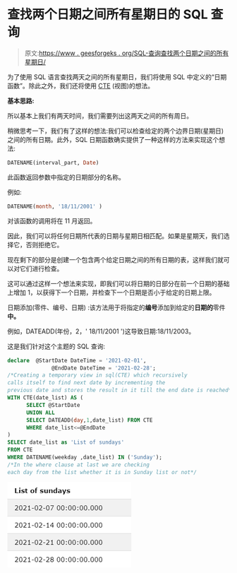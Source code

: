 # 查找两个日期之间所有星期日的 SQL 查询

> 原文:[https://www . geesforgeks . org/SQL-查询查找两个日期之间的所有星期日/](https://www.geeksforgeeks.org/sql-query-to-find-all-sundays-between-two-dates/)

为了使用 SQL 语言查找两天之间的所有星期日，我们将使用 SQL 中定义的“日期函数”。除此之外，我们还将使用 [CTE](https://www.geeksforgeeks.org/cte-in-sql/) (视图)的想法。

**基本思路:**

所以基本上我们有两天时间，我们需要列出这两天之间的所有周日。

稍微思考一下，我们有了这样的想法:我们可以检查给定的两个边界日期(星期日)之间的所有日期。此外，SQL 日期函数确实提供了一种这样的方法来实现这个想法:

```sql
DATENAME(interval_part, Date)
```

此函数返回参数中指定的日期部分的名称。

例如:

```sql
DATENAME(month, '18/11/2001' ) 
```

对该函数的调用将在 11 月返回。

因此，我们可以将任何日期所代表的日期与星期日相匹配。如果是星期天，我们选择它，否则拒绝它。

现在剩下的部分是创建一个包含两个给定日期之间的所有日期的表，这样我们就可以对它们进行检查。

这可以通过这样一个想法来实现，即我们可以将日期的日部分在前一个日期的基础上增加 1，以获得下一个日期，并检查下一个日期是否小于给定的日期上限。

日期添加(零件、编号、日期) :该方法用于将指定的**编号**添加到给定的**日期的**零件**中。**

例如，DATEADD(年份，2，' 18/11/2001 ')这导致日期:18/11/2003。

这是我们针对这个主题的 SQL 查询:

```sql
declare  @StartDate DateTime = '2021-02-01',
              @EndDate DateTime = '2021-02-28';
/*Creating a temporary view in sql(CTE) which recursively 
calls itself to find next date by incrementing the 
previous date and stores the result in it till the end date is reached*/
WITH CTE(date_list) AS (
      SELECT @StartDate
      UNION ALL
      SELECT DATEADD(day,1,date_list) FROM CTE
      WHERE date_list<=@EndDate
)
SELECT date_list as 'List of sundays'
FROM CTE
WHERE DATENAME(weekday ,date_list) IN ('Sunday');
/*In the where clause at last we are checking 
each day from the list whether it is in Sunday list or not*/
```

![](img/b5b887fe5663590df651f79d437442c8.png)